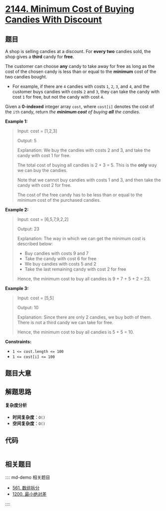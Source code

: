 # [2144. Minimum Cost of Buying Candies With Discount](https://leetcode.com/problems/minimum-cost-of-buying-candies-with-discount/)

## 题目

A shop is selling candies at a discount. For **every two** candies sold, the
shop gives a **third** candy for **free**.

The customer can choose **any** candy to take away for free as long as the
cost of the chosen candy is less than or equal to the **minimum** cost of the
two candies bought.

- For example, if there are `4` candies with costs `1`, `2`, `3`, and `4`, and the customer buys candies with costs `2` and `3`, they can take the candy with cost `1` for free, but not the candy with cost `4`.

Given a **0-indexed** integer array `cost`, where `cost[i]` denotes the cost
of the `ith` candy, return _the **minimum cost** of buying **all** the
candies_.

**Example 1:**

> Input: cost = [1,2,3]
>
> Output: 5
>
> Explanation: We buy the candies with costs 2 and 3, and take the candy with cost 1 for free.
>
> The total cost of buying all candies is 2 + 3 = 5. This is the **only** way we can buy the candies.
>
> Note that we cannot buy candies with costs 1 and 3, and then take the candy with cost 2 for free.
>
> The cost of the free candy has to be less than or equal to the minimum cost of the purchased candies.

**Example 2:**

> Input: cost = [6,5,7,9,2,2]
>
> Output: 23
>
> Explanation: The way in which we can get the minimum cost is described below:
>
> - Buy candies with costs 9 and 7
> - Take the candy with cost 6 for free
> - We buy candies with costs 5 and 2
> - Take the last remaining candy with cost 2 for free
>
> Hence, the minimum cost to buy all candies is 9 + 7 + 5 + 2 = 23.

**Example 3:**

> Input: cost = [5,5]
>
> Output: 10
>
> Explanation: Since there are only 2 candies, we buy both of them. There is not a third candy we can take for free.
>
> Hence, the minimum cost to buy all candies is 5 + 5 = 10.

**Constraints:**

- `1 <= cost.length <= 100`
- `1 <= cost[i] <= 100`

## 题目大意

## 解题思路

#### 复杂度分析

- **时间复杂度**：`O()`
- **空间复杂度**：`O()`

## 代码

```javascript

```

## 相关题目

:::: md-demo 相关题目

- [561. 数组拆分](https://leetcode.com/problems/array-partition)
- [1200. 最小绝对差](https://leetcode.com/problems/minimum-absolute-difference)

::::
